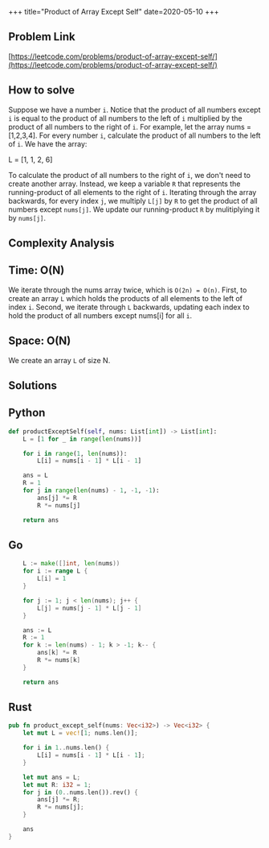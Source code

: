 +++
title="Product of Array Except Self"
date=2020-05-10
+++

## Problem Link

[https://leetcode.com/problems/product-of-array-except-self/](https://leetcode.com/problems/product-of-array-except-self/)

## How to solve

Suppose we have a number `i`. Notice that the product of all numbers except `i` is equal to the product of all numbers to the left of `i` multiplied by the product of all numbers to the right of `i`. For example, let the array nums = [1,2,3,4]. For every number `i`, calculate the product of all numbers to the left of `i`. We have the array:

L = [1, 1, 2, 6]

To calculate the product of all numbers to the right of `i`, we don't need to create another array. Instead, we keep a variable `R` that represents the running-product of all elements to the right of `i`. Iterating through the array backwards, for every index `j`, we multiply `L[j]` by `R` to get the product of all numbers except `nums[j]`. We update our running-product `R` by mulitiplying it by `nums[j]`.

## Complexity Analysis

## Time: O(N)

We iterate through the nums array twice, which is `O(2n) = O(n)`. First, to create an array `L` which holds the products of all elements to the left of index `i`. Second, we iterate through `L` backwards, updating each index to hold the product of all numbers except nums[i] for all `i`.

## Space: O(N)

We create an array `L` of size N.

## Solutions

## Python

``` python
def productExceptSelf(self, nums: List[int]) -> List[int]:
    L = [1 for _ in range(len(nums))]

    for i in range(1, len(nums)):
        L[i] = nums[i - 1] * L[i - 1]

    ans = L
    R = 1
    for j in range(len(nums) - 1, -1, -1):
        ans[j] *= R
        R *= nums[j]

    return ans
```

## Go

``` go
    L := make([]int, len(nums))
    for i := range L {
        L[i] = 1
    }

    for j := 1; j < len(nums); j++ {
        L[j] = nums[j - 1] * L[j - 1]
    }

    ans := L
    R := 1
    for k := len(nums) - 1; k > -1; k-- {
        ans[k] *= R
        R *= nums[k]
    }

    return ans
```

## Rust

``` rust
pub fn product_except_self(nums: Vec<i32>) -> Vec<i32> {
    let mut L = vec![1; nums.len()];

    for i in 1..nums.len() {
        L[i] = nums[i - 1] * L[i - 1];
    }

    let mut ans = L;
    let mut R: i32 = 1;
    for j in (0..nums.len()).rev() {
        ans[j] *= R;
        R *= nums[j];
    }

    ans
}
```
